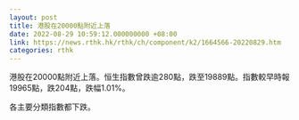 ```yaml
---
layout: post
title: 港股在20000點附近上落
date: 2022-08-29 10:59:12.000000000 +08:00
link: https://news.rthk.hk/rthk/ch/component/k2/1664566-20220829.htm
categories: rthk
---
```


港股在20000點附近上落。恒生指數曾跌逾280點，跌至19889點。指數較早時報19965點，跌204點，跌幅1.01%。

各主要分類指數都下跌。
